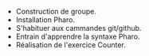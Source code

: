 - Construction de groupe.
- Installation Pharo.
- S'habituer aux cammandes git/github.
- Entrain d'apprendre la syntaxe Pharo.
- Réalisation de l'exercice Counter.
